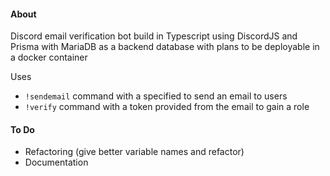 #### About
Discord email verification bot build in Typescript using DiscordJS and Prisma with MariaDB as a backend database with plans to be deployable in a docker container

Uses 
- `!sendemail` command with a specified to send an email to users
- `!verify` command with a token provided from the email to gain a role

#### To Do
- Refactoring (give better variable names and refactor)
- Documentation